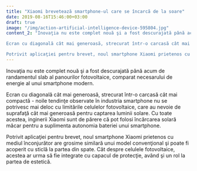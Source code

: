 ```yaml
---
title: "Xiaomi brevetează smartphone-ul care se încarcă de la soare"
date: 2019-08-16T15:46:00+03:00
draft: true
image: "/img/action-artificial-intelligence-device-595804.jpg"
content_2: "Inovaţia nu este complet nouă şi a fost descurajată până acum de randamentul slab al panourilor fotovoltaice, comparat necesarului de energie al unui smartphone modern.

Ecran cu diagonală cât mai generoasă, strecurat într-o carcasă cât mai compactă - noile tendinţe observate în industria smartphone nu se potrivesc mai deloc cu limitările celulelor fotovoltaice, care au nevoie de suprafaţă cât mai generoasă pentru captarea luminii solare. Cu toate acestea, inginerii Xiaomi sunt de părere că pot folosi încărcarea solară măcar pentru a suplimenta autonomia bateriei unui smartphone.

Potrivit aplicaţiei pentru brevet, noul smartphone Xiaomi prietenos cu mediul înconjurător are grosime similară unui model convenţional şi poate fi acoperit cu sticlă la partea din spate. Cât despre celulele fotovoltaice, acestea ar urma să fie integrate cu capacul de protecţie, având şi un rol la partea de estetică. "
---
```

Inovaţia nu este complet nouă şi a fost descurajată până acum de randamentul slab al panourilor fotovoltaice, comparat necesarului de energie al unui smartphone modern.

Ecran cu diagonală cât mai generoasă, strecurat într-o carcasă cât mai compactă - noile tendinţe observate în industria smartphone nu se potrivesc mai deloc cu limitările celulelor fotovoltaice, care au nevoie de suprafaţă cât mai generoasă pentru captarea luminii solare. Cu toate acestea, inginerii Xiaomi sunt de părere că pot folosi încărcarea solară măcar pentru a suplimenta autonomia bateriei unui smartphone.

Potrivit aplicaţiei pentru brevet, noul smartphone Xiaomi prietenos cu mediul înconjurător are grosime similară unui model convenţional şi poate fi acoperit cu sticlă la partea din spate. Cât despre celulele fotovoltaice, acestea ar urma să fie integrate cu capacul de protecţie, având şi un rol la partea de estetică.
